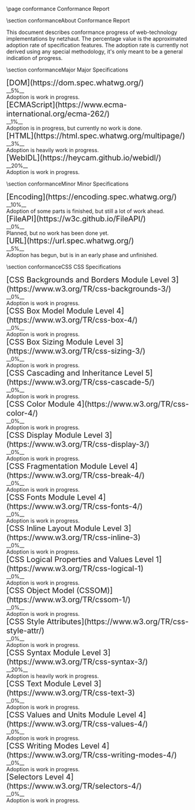 \page conformance Conformance Report 

\section conformanceAbout Conformance Report

<div style="max-width:700px;">

This document describes conformance progress of web-technology implementations by netzhaut. The percentage value is the approximated adoption rate of specification features. The adoption rate is currently not derived using any special methodology, it's only meant to be a general indication of progress.

\section conformanceMajor Major Specifications

<div style="font-size:20px;">[DOM](https://dom.spec.whatwg.org/)</div>
__5%__ <br>
Adoption is work in progress.
<div style="font-size:20px;">[ECMAScript](https://www.ecma-international.org/ecma-262/)</div>
__1%__ <br>
Adoption is in progress, but currently no work is done.
<div style="font-size:20px;">[HTML](https://html.spec.whatwg.org/multipage/)</div>
__3%__ <br>
Adoption is heavily work in progress.
<div style="font-size:20px;">[WebIDL](https://heycam.github.io/webidl/)</div>
__20%__ <br>
Adoption is work in progress.

\section conformanceMinor Minor Specifications
<div style="font-size:20px;">[Encoding](https://encoding.spec.whatwg.org/)</div>
__10%__ <br>
Adoption of some parts is finished, but still a lot of work ahead.
<div style="font-size:20px;">[FileAPI](https://w3c.github.io/FileAPI/)</div>
__0%__ <br>
Planned, but no work has been done yet.
<div style="font-size:20px;">[URL](https://url.spec.whatwg.org/)</div>
__5%__ <br>
Adoption has begun, but is in an early phase and unfinished.

\section conformanceCSS CSS Specifications

<div style="font-size:20px;">[CSS Backgrounds and Borders Module Level 3](https://www.w3.org/TR/css-backgrounds-3/)</div>
__0%__ <br>
Adoption is work in progress.
<div style="font-size:20px;">[CSS Box Model Module Level 4](https://www.w3.org/TR/css-box-4/)</div>
__0%__ <br>
Adoption is work in progress.
<div style="font-size:20px;">[CSS Box Sizing Module Level 3](https://www.w3.org/TR/css-sizing-3/)</div>
__0%__ <br>
Adoption is work in progress.
<div style="font-size:20px;">[CSS Cascading and Inheritance Level 5](https://www.w3.org/TR/css-cascade-5/)</div>
__0%__ <br>
Adoption is work in progress.
<div style="font-size:20px;">[CSS Color Module 4](https://www.w3.org/TR/css-color-4/)</div>
__0%__ <br>
Adoption is work in progress.
<div style="font-size:20px;">[CSS Display Module Level 3](https://www.w3.org/TR/css-display-3/)</div>
__0%__ <br>
Adoption is work in progress.
<div style="font-size:20px;">[CSS Fragmentation Module Level 4](https://www.w3.org/TR/css-break-4/)</div>
__0%__ <br>
Adoption is work in progress.
<div style="font-size:20px;">[CSS Fonts Module Level 4](https://www.w3.org/TR/css-fonts-4/)</div>
__0%__ <br>
Adoption is work in progress.
<div style="font-size:20px;">[CSS Inline Layout Module Level 3](https://www.w3.org/TR/css-inline-3)</div>
__0%__ <br>
Adoption is work in progress.
<div style="font-size:20px;">[CSS Logical Properties and Values Level 1](https://www.w3.org/TR/css-logical-1)</div>
__0%__ <br>
Adoption is work in progress.
<div style="font-size:20px;">[CSS Object Model (CSSOM)](https://www.w3.org/TR/cssom-1/)</div>
__0%__ <br>
Adoption is work in progress.
<div style="font-size:20px;">[CSS Style Attributes](https://www.w3.org/TR/css-style-attr/)</div>
__0%__ <br>
Adoption is work in progress.
<div style="font-size:20px;">[CSS Syntax Module Level 3](https://www.w3.org/TR/css-syntax-3/)</div>
__20%__ <br>
Adoption is heavily work in progress.
<div style="font-size:20px;">[CSS Text Module Level 3](https://www.w3.org/TR/css-text-3)</div>
__0%__ <br>
Adoption is work in progress.
<div style="font-size:20px;">[CSS Values and Units Module Level 4](https://www.w3.org/TR/css-values-4/)</div>
__0%__ <br>
Adoption is work in progress.
<div style="font-size:20px;">[CSS Writing Modes Level 4](https://www.w3.org/TR/css-writing-modes-4/)</div>
__0%__ <br>
Adoption is work in progress.
<div style="font-size:20px;">[Selectors Level 4](https://www.w3.org/TR/selectors-4/)</div>
__0%__ <br>
Adoption is work in progress.

</div>

